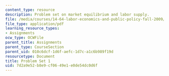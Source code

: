 ```yaml
---
content_type: resource
description: Problem set on market equilibrium and labor supply.
file: /media/courses/14-64-labor-economics-and-public-policy-fall-2009/7d2a9e52b8e9cf0649e1e0de54dc0d6f_MIT14_64F09_ps1.pdf
file_type: application/pdf
learning_resource_types:
- Assignments
ocw_type: OCWFile
parent_title: Assignments
parent_type: CourseSection
parent_uid: 010c6dcf-1d6f-aefc-1d7c-a1c6b989f19d
resourcetype: Document
title: Problem Set 1
uid: 7d2a9e52-b8e9-cf06-49e1-e0de54dc0d6f
---
```

